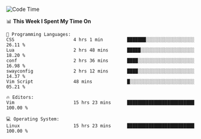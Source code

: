 <!-- [![Top Langs](https://github-readme-stats.vercel.app/api/top-langs/?username=gagahsyuja&theme=dracula&hide_border=true&border_radius=7)](https://github.com/anuraghazra/github-readme-stats) -->

<!--START_SECTION:waka-->
![Code Time](http://img.shields.io/badge/Code%20Time-169%20hrs%2047%20mins-blue)

📊 **This Week I Spent My Time On** 

```text
💬 Programming Languages: 
CSS                      4 hrs 1 min         ███████░░░░░░░░░░░░░░░░░░   26.11 % 
Lua                      2 hrs 48 mins       █████░░░░░░░░░░░░░░░░░░░░   18.20 % 
conf                     2 hrs 36 mins       ████░░░░░░░░░░░░░░░░░░░░░   16.98 % 
swayconfig               2 hrs 12 mins       ████░░░░░░░░░░░░░░░░░░░░░   14.37 % 
Vim Script               48 mins             █░░░░░░░░░░░░░░░░░░░░░░░░   05.21 % 

🔥 Editors: 
Vim                      15 hrs 23 mins      █████████████████████████   100.00 % 

💻 Operating System: 
Linux                    15 hrs 23 mins      █████████████████████████   100.00 % 
```


<!--END_SECTION:waka-->

